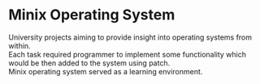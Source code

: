 # Minix Operating System
University projects aiming to provide insight into operating systems from within.  
Each task required programmer to implement some functionality which would be then added to the system using patch.  
Minix operating system served as a learning environment.  
  

